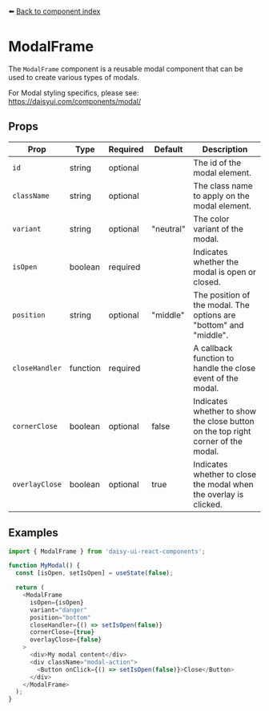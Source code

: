⬅️ [Back to component index](README.md)

# ModalFrame

The `ModalFrame` component is a reusable modal component that can be used to create various types of modals.

For Modal styling specifics, please see: https://daisyui.com/components/modal/

## Props

| Prop | Type | Required | Default | Description |
| --- | --- | --- | --- | --- |
| `id` | string | optional |  | The id of the modal element. |
| `className` | string | optional |  | The class name to apply on the modal element. |
| `variant` | string | optional | "neutral" | The color variant of the modal. |
| `isOpen` | boolean | required |  | Indicates whether the modal is open or closed. |
| `position` | string | optional | "middle" | The position of the modal. The options are "bottom" and "middle". |
| `closeHandler` | function | required |  | A callback function to handle the close event of the modal. |
| `cornerClose` | boolean | optional | false | Indicates whether to show the close button on the top right corner of the modal. |
| `overlayClose` | boolean | optional | true | Indicates whether to close the modal when the overlay is clicked. |

## Examples

```javascript
import { ModalFrame } from 'daisy-ui-react-components';

function MyModal() {
  const [isOpen, setIsOpen] = useState(false);

  return (
    <ModalFrame
      isOpen={isOpen}
      variant="danger"
      position="bottom"
      closeHandler={() => setIsOpen(false)}
      cornerClose={true}
      overlayClose={false}
    >
      <div>My modal content</div>
      <div className="modal-action">
        <Button onClick={() => setIsOpen(false)}>Close</Button>
      </div>
    </ModalFrame>
  );
}
```
